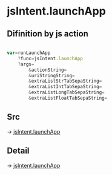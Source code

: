 # jsIntent.launchApp

## Difinition by js action

```js.js

var=runLaunchApp
	?func=jsIntent.launchApp
	?args=
		&actionString=
		&uriStringString=
		&extraListStrTabSepaString=
		&extraListIntTabSepaString=
		&extraListLongTabSepaString=
		&extraListFloatTabSepaString=
```

## Src

-> [jsIntent.launchApp](https://github.com/puutaro/CommandClick/blob/master/app/src/main/java/com/puutaro/commandclick/fragment_lib/terminal_fragment/js_interface/JsIntent.kt#L84)

## Detail

-> [jsIntent.launchApp](https://github.com/puutaro/CommandClick/blob/master/md/developer/js_interface/details/JsIntent/launchApp.md)

